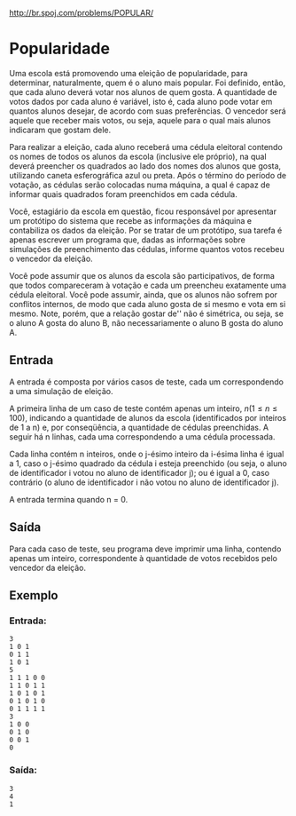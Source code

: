 http://br.spoj.com/problems/POPULAR/

# Popularidade

Uma escola está promovendo uma eleição de popularidade,
para determinar, naturalmente, quem é o aluno mais popular.
Foi definido, então, que cada aluno deverá votar nos alunos
de quem gosta. A quantidade de votos dados por cada aluno é
variável, isto é, cada aluno pode votar em quantos alunos
desejar, de acordo com suas preferências. O vencedor será
aquele que receber mais votos, ou seja, aquele para o qual
mais alunos indicaram que gostam dele.

Para realizar a eleição, cada aluno receberá uma cédula
eleitoral contendo os nomes de todos os alunos da escola
(inclusive ele próprio), na qual deverá preencher os quadrados
ao lado dos nomes dos alunos que gosta, utilizando caneta
esferográfica azul ou preta. Após o término do período
de votação, as cédulas serão colocadas numa máquina,
a qual é capaz de informar quais quadrados foram preenchidos em
cada cédula.

Você, estagiário da escola em questão, ficou responsável por
apresentar um protótipo do sistema que recebe as informações
da máquina e contabiliza os dados da eleição. Por se tratar
de um protótipo, sua tarefa é apenas escrever um programa
que, dadas as informações sobre simulações de preenchimento
das cédulas, informe quantos votos recebeu o vencedor da eleição.

Você pode assumir que os alunos da escola são participativos,
de forma que todos compareceram à votação e cada um preencheu
exatamente uma cédula eleitoral. Você pode assumir, ainda, que
os alunos não sofrem por conflitos internos, de modo que cada
aluno gosta de si mesmo e vota em si mesmo. Note, porém, que
a relação gostar de'' não é simétrica, ou seja, se o aluno A
gosta do aluno B, não necessariamente o aluno B gosta do aluno A.

## Entrada

A entrada é composta por vários casos de teste, cada um
correspondendo a uma simulação de eleição.

A primeira linha de um caso de teste contém apenas um inteiro,
$n (1 \leq n \leq 100)$, indicando a quantidade de alunos da escola
(identificados por inteiros de 1 a n) e, por conseqüência, a
quantidade de cédulas preenchidas. A seguir há n linhas,
cada uma correspondendo a uma cédula processada.

Cada linha contém n inteiros, onde o j-ésimo inteiro da
i-ésima linha é igual a 1, caso o j-ésimo quadrado da cédula
i esteja preenchido (ou seja, o aluno de identificador i votou
no aluno de identificador j); ou é igual a 0, caso contrário
(o aluno de identificador i não votou no aluno de identificador j).

A entrada termina quando n = 0.

## Saída

Para cada caso de teste, seu programa deve imprimir uma linha,
contendo apenas um inteiro, correspondente à quantidade de
votos recebidos pelo vencedor da eleição.

## Exemplo

### Entrada:

```
3
1 0 1
0 1 1
1 0 1
5
1 1 1 0 0
1 1 0 1 1
1 0 1 0 1
0 1 0 1 0
0 1 1 1 1
3
1 0 0
0 1 0
0 0 1
0
```

### Saída:

```
3
4
1
```
